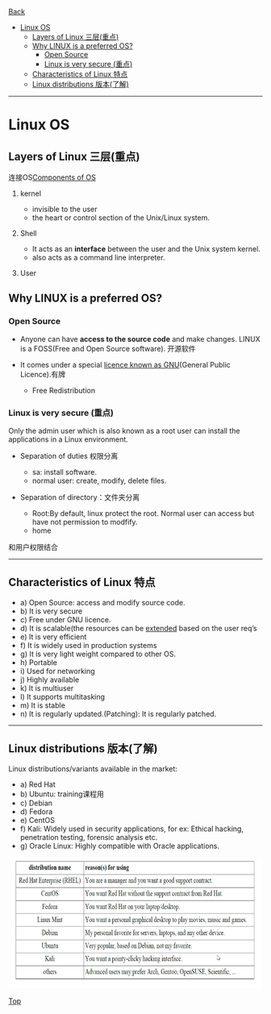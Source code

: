[Back](../index.md)

- [Linux OS](#linux-os)
    - [Layers of Linux 三层(重点)](#layers-of-linux-三层重点)
    - [Why LINUX is a preferred OS?](#why-linux-is-a-preferred-os)
        - [Open Source](#open-source)
        - [Linux is very secure (重点)](#linux-is-very-secure-重点)
    - [Characteristics of Linux 特点](#characteristics-of-linux-特点)
    - [Linux distributions 版本(了解)](#linux-distributions-版本了解)

***

# Linux OS

## Layers of Linux 三层(重点)

连接OS[Components of OS](/ITC_5101_Operating_Systems/introduction/OS.md#components-of-an-operating-system-组成-重点)

1. kernel
    - invisible to the user
    - the heart or control section of the Unix/Linux system.

2. Shell
    - It acts as an **interface** between the user and the Unix system kernel.
    - also acts as a command line interpreter. 

3. User

## Why LINUX is a preferred OS?

### Open Source

- Anyone can have **access to the source code** and make changes. 
    LINUX is a FOSS(Free and Open Source software). 开源软件

- It comes under a special <u>licence known as GNU</u>(General Public Licence).有牌
    - Free Redistribution


### Linux is very secure (重点)

Only the admin user which is also known as a root user can install the applications in a Linux environment.

- Separation of duties 权限分离
    - sa: install software.
    - normal user: create, modify, delete files.

- Separation of directory：文件夹分离<br>
    - Root:By default, linux protect the root. Normal user can access but have not permission to modfify.
    - home

和用户权限结合

***

## Characteristics of Linux 特点

- a) Open Source: access and modify source code.
- b) It is very secure
- c) Free under GNU licence.
- d) It is scalable(the resources can be <u>extended</u> based on the user req’s
- e) It is very efficient
- f) It is widely used in production systems
- g) It is very light weight compared to other OS.
- h) Portable
- i) Used for networking
- j) Highly available
- k) It is multiuser
- l) It supports multitasking
- m) It is stable
- n) It is regularly updated.(Patching): It is regularly patched.

***

## Linux distributions 版本(了解)
Linux distributions/variants available in the market:
- a) Red Hat
- b) Ubuntu: training课程用
- c) Debian
- d) Fedora
- e) CentOS
- f) Kali: Widely used in security applications, for ex: Ethical hacking, penetration testing, forensic analysis etc.
- g) Oracle Linux: Highly compatible with Oracle applications.

![Linux distro](../pic/introduction/linux_linux_distribution.png)

[Top](#linux-os)

